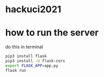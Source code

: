 # hackuci2021
# how to run the server

do this in terminal
``` bash
pip3 install flask
pip3 install -U flask-cors
export FLASK_APP=app.py
flask run
```
